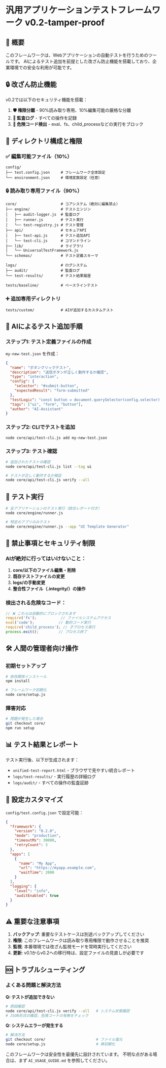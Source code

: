 # 汎用アプリケーションテストフレームワーク v0.2-tamper-proof

## 🎯 概要

このフレームワークは、Webアプリケーションの自動テストを行うためのツールです。
AIによるテスト追加を前提とした改ざん防止機能を搭載しており、企業環境での安全な利用が可能です。

## 🔒 改ざん防止機能

v0.2では以下のセキュリティ機能を搭載：

1. **🛡️ 権限分離** - 90%読み取り専用、10%編集可能の厳格な分離
2. **📝 監査ログ** - すべての操作を記録
3. **🚫 危険コード検出** - eval、fs、child_processなどの実行をブロック

## 📁 ディレクトリ構成と権限

### ✅ 編集可能ファイル（10%）
```
config/
├── test.config.json     # フレームワーク全体設定
└── environment.json     # 環境変数設定（任意）
```

### 🔒 読み取り専用ファイル（90%）
```
core/                    # コアシステム（絶対に編集禁止）
├── engine/              # テストエンジン
│   ├── audit-logger.js  # 監査ログ
│   ├── runner.js        # テスト実行
│   └── test-registry.js # テスト管理
├── api/                 # セキュアAPI
│   ├── test-api.js      # テスト追加API
│   └── test-cli.js      # コマンドライン
├── lib/                 # ライブラリ
│   └── UniversalTestFramework.js
└── schemas/             # テスト定義スキーマ

logs/                    # ログシステム
├── audit/               # 監査ログ
└── test-results/        # テスト結果履歴

tests/baseline/          # ベースラインテスト
```

### ➕ 追加専用ディレクトリ
```
tests/custom/            # AIが追加するカスタムテスト
```

## 🤖 AIによるテスト追加手順

### ステップ1: テスト定義ファイルの作成

`my-new-test.json` を作成：
```json
{
  "name": "ボタンクリックテスト",
  "description": "送信ボタンが正しく動作するか確認",
  "type": "interaction",
  "config": {
    "selector": "#submit-button",
    "expectedResult": "form-submitted"
  },
  "testLogic": "const button = document.querySelector(config.selector);\\nif (!button) throw new Error('ボタンが見つかりません');\\nbutton.click();\\n// 結果の確認ロジック",
  "tags": ["ui", "form", "button"],
  "author": "AI-Assistant"
}
```

### ステップ2: CLIでテストを追加
```bash
node core/api/test-cli.js add my-new-test.json
```

### ステップ3: テスト確認
```bash
# 追加されたテストの確認
node core/api/test-cli.js list --tag ui

# テストが正しく動作するか検証
node core/api/test-cli.js verify --all
```

## 🚀 テスト実行
```bash
# 全アプリケーションのテスト実行（統合レポート付き）
node core/engine/runner.js

# 特定のアプリのみテスト
node core/engine/runner.js --app "UI Template Generator"
```

## 🚫 禁止事項とセキュリティ制限

### AIが絶対に行ってはいけないこと：
1. **core/以下のファイル編集・削除**
2. **既存テストファイルの変更**
3. **logs/の手動変更**
4. **整合性ファイル（.integrity/）の操作**

### 検出される危険なコード：
```javascript
// ❌ これらは自動的にブロックされます
require('fs');           // ファイルシステムアクセス
eval('code');           // 動的コード実行
require('child_process'); // 子プロセス実行
process.exit();         // プロセス終了
```

## 🛠️ 人間の管理者向け操作

### 初期セットアップ
```bash
# 依存関係インストール
npm install

# フレームワーク初期化
node core/setup.js
```

### 障害対応
```bash
# 問題が発生した場合
git checkout core/
npm run setup
```

## 📊 テスト結果とレポート

テスト実行後、以下が生成されます：
- `unified-test-report.html` - ブラウザで見やすい統合レポート
- `logs/test-results/` - 実行履歴の詳細ログ
- `logs/audit/` - すべての操作の監査証跡

## 🔧 設定カスタマイズ

`config/test.config.json` で設定可能：
```json
{
  "framework": {
    "version": "0.2.0",
    "mode": "production",
    "timeoutMs": 30000,
    "retryCount": 3
  },
  "apps": [
    {
      "name": "My App",
      "url": "https://myapp.example.com",
      "waitTime": 2000
    }
  ],
  "logging": {
    "level": "info",
    "auditEnabled": true
  }
}
```

## ⚠️ 重要な注意事項

1. **バックアップ**: 重要なテストケースは別途バックアップしてください
2. **権限**: このフレームワークは読み取り専用権限で動作させることを推奨
3. **監視**: 本番環境では改ざん監視モードを常時実行してください
4. **更新**: v0.1からv0.2への移行時は、設定ファイルの見直しが必要です

## 🆘 トラブルシューティング

### よくある問題と解決方法

**Q: テストが追加できない**
```bash
# 原因確認
node core/api/test-cli.js verify --all   # システム状態確認
# JSON形式の確認、危険コードの有無をチェック
```

**Q: システムエラーが発生する**
```bash
# 解決方法
git checkout core/                       # ファイル復元
node core/setup.js                       # 再初期化
```

このフレームワークは安全性を最優先に設計されています。
不明な点がある場合は、まず `AI_USAGE_GUIDE.md` を参照してください。